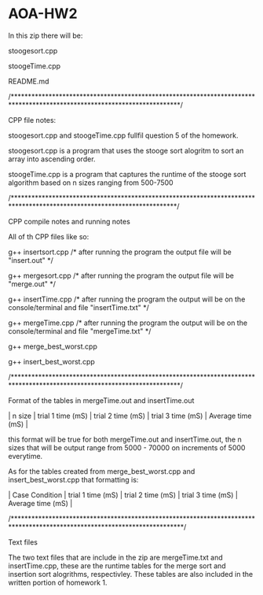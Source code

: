 # AOA-HW2

In this zip there will be:

stoogesort.cpp

stoogeTime.cpp

README.md

/*************************************************************************************************************************/

CPP file notes:

stoogesort.cpp and stoogeTime.cpp fullfil question 5 of the homework.

stoogesort.cpp is a program that uses the stooge sort alogritm to sort an array into ascending order.

stoogeTime.cpp is a program that captures the runtime of the stooge sort algorithm based on n sizes ranging from 500-7500

/************************************************************************************************************************/

CPP compile notes and running notes

All of th CPP files like so:

g++ insertsort.cpp /* after running the program the output file will be "insert.out" */

g++ mergesort.cpp /* after running the program the output file will be "merge.out" */

g++ insertTime.cpp /* after running the program the output will be on the console/terminal and file "insertTime.txt" */

g++ mergeTime.cpp /* after running the program the output will be on the console/terminal and file "mergeTime.txt" */

g++ merge_best_worst.cpp

g++ insert_best_worst.cpp

/*************************************************************************************************************************/

Format of the tables in mergeTime.out and insertTime.out

| n size | trial 1 time (mS) | trial 2 time (mS) | trial 3 time (mS) | Average time (mS) |

this format will be true for both mergeTime.out and insertTime.out, the n sizes that will be output range from 5000 - 70000 on increments of 5000 everytime.

As for the tables created from merge_best_worst.cpp and insert_best_worst.cpp that formatting is:

| Case Condition | trial 1 time (mS) | trial 2 time (mS) | trial 3 time (mS) | Average time (mS) |

/**************************************************************************************************************************/

Text files

The two text files that are include in the zip are mergeTime.txt and insertTime.cpp, these are the runtime tables for the merge sort and insertion sort alogrithms, respectivley. These tables are also included in the written portion of homework 1.
